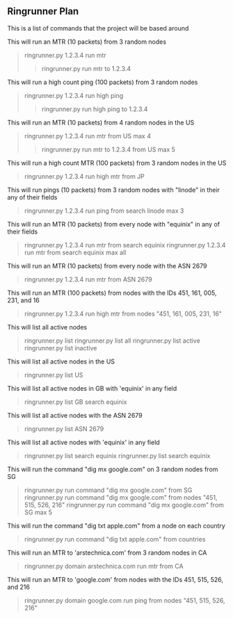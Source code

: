 ## Ringrunner Plan

This is a list of commands that the project will be based around

This will run an MTR (10 packets) from 3 random nodes
> ringrunner.py 1.2.3.4 run mtr
>> ringrunner.py run mtr to 1.2.3.4 

This will run a high count ping (100 packets) from 3 random nodes
> ringrunner.py 1.2.3.4 run high ping
>> ringrunner.py run high ping to 1.2.3.4

This will run an MTR (10 packets) from 4 random nodes in the US
> ringrunner.py 1.2.3.4 run mtr from US max 4
>> ringrunner.py run mtr to 1.2.3.4 from US max 5

This will run a high count MTR (100 packets) from 3 random nodes in the US
> ringrunner.py 1.2.3.4 run high mtr from JP

This will run pings (10 packets) from 3 random nodes with "linode" in their any of their fields
> ringrunner.py 1.2.3.4 run ping from search linode max 3

This will run an MTR (10 packets) from every node with "equinix" in any of their fields
> ringrunner.py 1.2.3.4 run mtr from search equinix
> ringrunner.py 1.2.3.4 run mtr from search equinix max all

This will run an MTR (10 packets) from every node with the ASN 2679
> ringrunner.py 1.2.3.4 run mtr from ASN 2679

This will run an MTR (100 packets) from nodes with the IDs 451, 161, 005, 231, and 16
> ringrunner.py 1.2.3.4 run high mtr from nodes "451, 161, 005, 231, 16"

This will list all active nodes
> ringrunner.py list
> ringrunner.py list all
> ringrunner.py list active
> ringrunner.py list inactive

This will list all active nodes in the US
> ringrunner.py list US

This will list all active nodes in GB with 'equinix' in any field
> ringrunner.py list GB search equinix

This will list all active nodes with the ASN 2679
> ringrunner.py list ASN 2679

This will list all active nodes with 'equinix' in any field
> ringrunner.py list search equinix
> ringrunner.py list search equinix

This will run the command "dig mx google.com" on 3 random nodes from SG
> ringrunner.py run command "dig mx google.com" from SG
> ringrunner.py run command "dig mx google.com" from nodes "451, 515, 526, 216"
> ringrunner.py run command "dig mx google.com" from SG max 5

This will run the command "dig txt apple.com" from a node on each country
> ringrunner.py run command "dig txt apple.com" from countries

This will run an MTR to 'arstechnica.com' from 3 random nodes in CA
> ringrunner.py domain arstechnica.com run mtr from CA

This will run an MTR to 'google.com' from nodes with the IDs 451, 515, 526, and 216
> ringrunner.py domain google.com run ping from nodes "451, 515, 526, 216"
